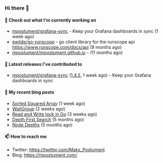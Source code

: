 ### Hi there 👋

#### 👷 Check out what I'm currently working on

- [mpostument/grafana-sync](https://github.com/mpostument/grafana-sync) - Keep your Grafana dashboards in sync (1 week ago)
- [ewilde/go-runscope](https://github.com/ewilde/go-runscope) - go client library for the runscope  api https://www.runscope.com/docs/api (9 months ago)
- [mpostument/mpostument.github.io](https://github.com/mpostument/mpostument.github.io) -  (11 months ago)

#### 🔭 Latest releases I've contributed to

- [mpostument/grafana-sync](https://github.com/mpostument/grafana-sync) ([1.4.5](https://github.com/mpostument/grafana-sync/releases/tag/1.4.5), 1 week ago) - Keep your Grafana dashboards in sync

#### 📜 My recent blog posts

- [Sorted Squared Array](https://mpostument.com/2022/02/14/sorted-squared-array/) (1 week ago)
- [WaitGroup](https://mpostument.com/2022/02/02/wait-groups/) (2 weeks ago)
- [Read and Write lock in Go](https://mpostument.com/2022/01/31/rwlock/) (3 weeks ago)
- [Depth First Search](https://mpostument.com/2021/09/06/depth-first-search/) (5 months ago)
- [Node Depths](https://mpostument.com/2021/08/26/node-depths/) (5 months ago)

#### 📫 How to reach me

- Twitter: https://twitter.com/Maks_Postument
- Blog: https://mpostument.com/
